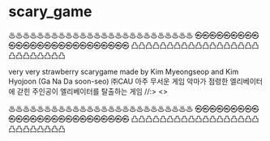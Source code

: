 # scary_game

♨♨♨♨♨♨♨♨♨♨♨♨♨♨♨♨♨♨♨♨♨♨♨♨♨♨
㉿㉿㉿㉿㉿㉿㉿㉿㉿㉿㉿㉿㉿㉿㉿㉿㉿㉿㉿㉿㉿㉿㉿㉿㉿㉿
凸凸凸凸凸凸凸凸凸凸凸凸凸凸凸凸凸凸凸凸凸凸凸凸凸凸

very very strawberry scarygame
made by Kim Myeongseop and Kim Hyojoon (Ga Na Da soon-seo) ㈜CAU
아주 무서운 게임
악마가 점령한 엘리베이터에 갇힌 주인공이 엘리베이터를 탈출하는 게임
//:>  <URL><>

♨♨♨♨♨♨♨♨♨♨♨♨♨♨♨♨♨♨♨♨♨♨♨♨♨♨
㉿㉿㉿㉿㉿㉿㉿㉿㉿㉿㉿㉿㉿㉿㉿㉿㉿㉿㉿㉿㉿㉿㉿㉿㉿㉿
凸凸凸凸凸凸凸凸凸凸凸凸凸凸凸凸凸凸凸凸凸凸凸凸凸凸

